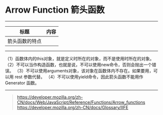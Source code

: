 # Arrow Function 箭头函数

-----

| 标题 | 内容 |
| --- | --- |
| 箭头函数的特点 | |

------

（1）函数体内的this对象，就是定义时所在的对象，而不是使用时所在的对象。
（2）不可以当作构造函数，也就是说，不可以使用new命令，否则会抛出一个错误。
（3）不可以使用arguments对象，该对象在函数体内不存在。如果要用，可以用 rest 参数代替。
（4）不可以使用yield命令，因此箭头函数不能用作 Generator 函数。

------

> https://developer.mozilla.org/zh-CN/docs/Web/JavaScript/Reference/Functions/Arrow_functions
> https://developer.mozilla.org/zh-CN/docs/Glossary/IIFE